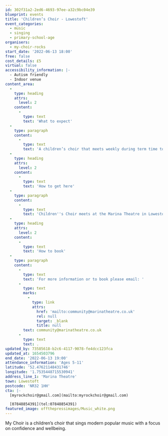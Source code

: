 ```yaml
---
id: 302f31a2-2ed6-4693-97ee-a32c9bc04e39
blueprint: events
title: 'Children’s Choir - Lowestoft'
event_categories:
  - music
  - singing
  - primary-school-age
organisers:
  - my-choir-rocks
start_date: '2022-06-13 18:00'
free: false
cost_details: £5
virtual: false
accessibility_information: |-
  - Autism friendly
  - Indoor venue
content_area:
  -
    type: heading
    attrs:
      level: 2
    content:
      -
        type: text
        text: 'What to expect'
  -
    type: paragraph
    content:
      -
        type: text
        text: 'A children’s choir that meets weekly during term time to sing modern popular music. The choir sessions focus on wellbeing and confidence through the learning, practice and performance of music.'
  -
    type: heading
    attrs:
      level: 2
    content:
      -
        type: text
        text: 'How to get here'
  -
    type: paragraph
    content:
      -
        type: text
        text: 'Children''s Choir meets at the Marina Theatre in Lowestoft, NR32 1HH. The entrance is at the front of the building via the Marina and has wide double wooden doors for those that have accessibility needs.'
  -
    type: heading
    attrs:
      level: 2
    content:
      -
        type: text
        text: 'How to book'
  -
    type: paragraph
    content:
      -
        type: text
        text: 'For more information or to book please email: '
      -
        type: text
        marks:
          -
            type: link
            attrs:
              href: 'mailto:community@marinatheatre.co.uk'
              rel: null
              target: _blank
              title: null
        text: community@marinatheatre.co.uk
      -
        type: text
        text: .
updated_by: 73585618-b2c6-4117-9078-fe4dcc123fca
updated_at: 1654503796
end_date: '2022-06-13 19:00'
attendance_information: 'Ages 5-11'
latitude: '52.47621148431746'
longitude: '1.7535448715530941'
address_line_1: 'Marina Theatre'
town: Lowestoft
postcode: 'NR32 1HH'
cta: |-
  [myrockchoir@gmail.com](mailto:myrockchoir@gmail.com)

  [07848854391](tel:07848854391)
featured_image: offthepressimages/Music_white.png
---
```

My Choir is a children’s choir that sings modern popular music with a focus on confidence and wellbeing.
